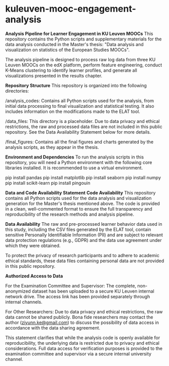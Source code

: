 # kuleuven-mooc-engagement-analysis
**Analysis Pipeline for Learner Engagement in KU Leuven MOOCs**
This repository contains the Python scripts and supplementary materials for the data analysis conducted in the Master's thesis: "Data analysis and visualization on statistics of the European Studies MOOCs".

The analysis pipeline is designed to process raw log data from three KU Leuven MOOCs on the edX platform, perform feature engineering, conduct K-Means clustering to identify learner profiles, and generate all visualizations presented in the results chapter.

**Repository Structure**
This repository is organized into the following directories:

/analysis_codes: Contains all Python scripts used for the analysis, from initial data processing to final visualization and statistical testing. It also includes information on the modifications made to the ELAT tool.

/data_files: This directory is a placeholder. Due to data privacy and ethical restrictions, the raw and processed data files are not included in this public repository. See the Data Availability Statement below for more details.

/final_figures: Contains all the final figures and charts generated by the analysis scripts, as they appear in the thesis.

**Environment and Dependencies**
To run the analysis scripts in this repository, you will need a Python environment with the following core libraries installed. It is recommended to use a virtual environment.

pip install pandas
pip install matplotlib
pip install seaborn
pip install numpy
pip install scikit-learn
pip install pingouin

**Data and Code Availability Statement**
**Code Availability**
This repository contains all Python scripts used for the data analysis and visualization generation for the Master's thesis mentioned above. The code is provided in a clean, well-commented format to ensure the full transparency and reproducibility of the research methods and analysis pipeline.

**Data Availability**
The raw and pre-processed learner behavior data used in this study, including the CSV files generated by the ELAT tool, contain sensitive Personally Identifiable Information (PII) and are subject to relevant data protection regulations (e.g., GDPR) and the data use agreement under which they were obtained.

To protect the privacy of research participants and to adhere to academic ethical standards, these data files containing personal data are not provided in this public repository.

**Authorized Access to Data**

For the Examination Committee and Supervisor: The complete, non-anonymized dataset has been uploaded to a secure KU Leuven internal network drive. The access link has been provided separately through internal channels.

For Other Researchers: Due to data privacy and ethical restrictions, the raw data cannot be shared publicly. Bona fide researchers may contact the author (ziyunn.ke@gmail.com) to discuss the possibility of data access in accordance with the data sharing agreement.

This statement clarifies that while the analysis code is openly available for reproducibility, the underlying data is restricted due to privacy and ethical considerations. Full data access for verification purposes is provided to the examination committee and supervisor via a secure internal university channel.
